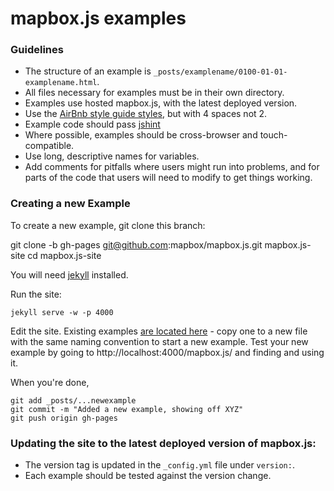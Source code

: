 # mapbox.js examples

### Guidelines

* The structure of an example is `_posts/examplename/0100-01-01-examplename.html`.
* All files necessary for examples must be in their own directory.
* Examples use hosted mapbox.js, with the latest deployed version.
* Use the [AirBnb style guide styles](https://github.com/airbnb/javascript), but with 4 spaces not 2.
* Example code should pass [jshint](http://jshint.com/)
* Where possible, examples should be cross-browser and touch-compatible.
* Use long, descriptive names for variables.
* Add comments for pitfalls where users might run into problems, and for parts of the code that
  users will need to modify to get things working.

### Creating a new Example

To create a new example, git clone this branch:

  git clone -b gh-pages git@github.com:mapbox/mapbox.js.git mapbox.js-site
  cd mapbox.js-site

You will need [jekyll](http://jekyllrb.com/) installed.

Run the site:

```
jekyll serve -w -p 4000
```

Edit the site. Existing examples [are located here](https://github.com/mapbox/mapbox.js/tree/gh-pages/_posts/examples/v1.0.0) -
copy one to a new file with the same naming convention to start a new example. Test your new example
by going to http://localhost:4000/mapbox.js/ and finding and using it.

When you're done,

```
git add _posts/...newexample
git commit -m "Added a new example, showing off XYZ"
git push origin gh-pages
```

### Updating the site to the latest deployed version of mapbox.js:

* The version tag is updated in the `_config.yml` file under `version:`.
* Each example should be tested against the version change.

